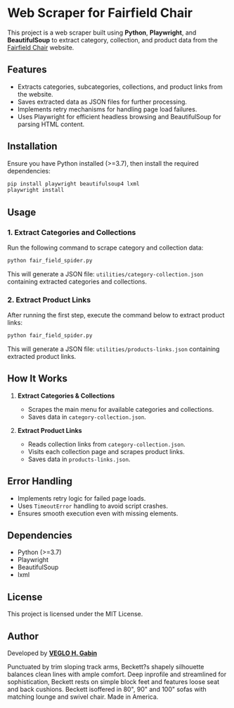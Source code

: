 # Web Scraper for Fairfield Chair

This project is a web scraper built using **Python**, **Playwright**, and **BeautifulSoup** to extract category, collection, and product data from the [Fairfield Chair](https://www.fairfieldchair.com/) website.

## Features
- Extracts categories, subcategories, collections, and product links from the website.
- Saves extracted data as JSON files for further processing.
- Implements retry mechanisms for handling page load failures.
- Uses Playwright for efficient headless browsing and BeautifulSoup for parsing HTML content.

## Installation
Ensure you have Python installed (>=3.7), then install the required dependencies:

```sh
pip install playwright beautifulsoup4 lxml
playwright install
```

## Usage
### 1. Extract Categories and Collections
Run the following command to scrape category and collection data:

```sh
python fair_field_spider.py
```
This will generate a JSON file: `utilities/category-collection.json` containing extracted categories and collections.

### 2. Extract Product Links
After running the first step, execute the command below to extract product links:

```sh
python fair_field_spider.py
```
This will generate a JSON file: `utilities/products-links.json` containing extracted product links.

## How It Works
1. **Extract Categories & Collections**
   - Scrapes the main menu for available categories and collections.
   - Saves data in `category-collection.json`.

2. **Extract Product Links**
   - Reads collection links from `category-collection.json`.
   - Visits each collection page and scrapes product links.
   - Saves data in `products-links.json`.

## Error Handling
- Implements retry logic for failed page loads.
- Uses `TimeoutError` handling to avoid script crashes.
- Ensures smooth execution even with missing elements.

## Dependencies
- Python (>=3.7)
- Playwright
- BeautifulSoup
- lxml

## License
This project is licensed under the MIT License.

## Author
Developed by **[VEGLO H. Gabin](https://github.com/VEGLOgabin)**



<p class="generic-description">Punctuated by trim sloping track arms, Beckett?s shapely silhouette balances clean lines with ample comfort. Deep inprofile and streamlined for sophistication, Beckett rests on simple block feet and features loose seat and back cushions. Beckett isoffered in 80", 90" and 100" sofas with matching lounge and swivel chair. Made in America.</p>